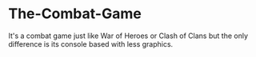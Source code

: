 # The-Combat-Game

It's a combat game just like War of Heroes or Clash of Clans but the only difference is its console based with less graphics.
